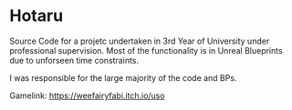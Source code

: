 # Hotaru

Source Code for a projetc undertaken in 3rd Year of University under professional supervision.
Most of the functionality is in Unreal Blueprints due to unforseen time constraints.

I was responsible for the large majority of the code and BPs. 


Gamelink: https://weefairyfabi.itch.io/uso

